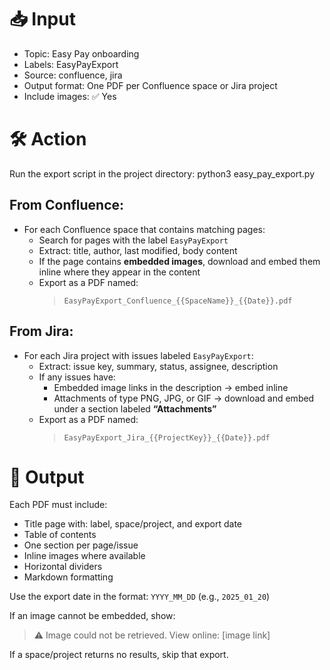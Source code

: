 # 📥 Input
- Topic: Easy Pay onboarding
- Labels: EasyPayExport
- Source: confluence, jira
- Output format: One PDF per Confluence space or Jira project
- Include images: ✅ Yes

# 🛠️ Action
Run the export script in the project directory:
python3 easy_pay_export.py

## From Confluence:
- For each Confluence space that contains matching pages:
  - Search for pages with the label `EasyPayExport`
  - Extract: title, author, last modified, body content
  - If the page contains **embedded images**, download and embed them inline where they appear in the content
  - Export as a PDF named:
    > `EasyPayExport_Confluence_{{SpaceName}}_{{Date}}.pdf`

## From Jira:
- For each Jira project with issues labeled `EasyPayExport`:
  - Extract: issue key, summary, status, assignee, description
  - If any issues have:
    - Embedded image links in the description → embed inline
    - Attachments of type PNG, JPG, or GIF → download and embed under a section labeled **“Attachments”**
  - Export as a PDF named:
    > `EasyPayExport_Jira_{{ProjectKey}}_{{Date}}.pdf`

# 🧾 Output
Each PDF must include:
- Title page with: label, space/project, and export date
- Table of contents
- One section per page/issue
- Inline images where available
- Horizontal dividers
- Markdown formatting

Use the export date in the format: `YYYY_MM_DD` (e.g., `2025_01_20`)

If an image cannot be embedded, show:
> ⚠️ Image could not be retrieved. View online: [image link]

If a space/project returns no results, skip that export.
